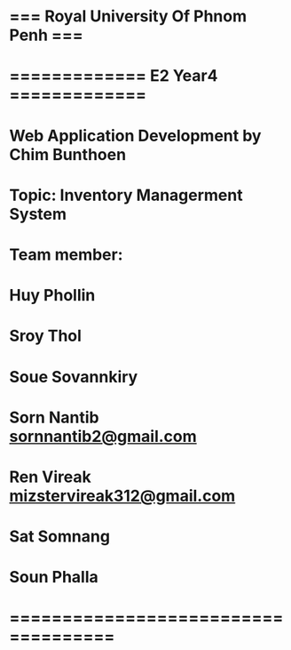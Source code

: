 # === Royal University Of Phnom Penh ===
# ============= E2 Year4 =============
# Web Application Development by Chim Bunthoen
# Topic: Inventory Managerment System

# Team member:
#   Huy Phollin
#   Sroy Thol 
#   Soue Sovannkiry
#   Sorn Nantib sornnantib2@gmail.com
#   Ren Vireak mizstervireak312@gmail.com
#   Sat Somnang
#   Soun Phalla
# ====================================

